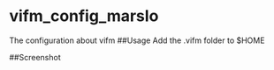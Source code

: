 vifm_config_marslo
==================

The configuration about vifm
##Usage
Add the .vifm folder to $HOME

##Screenshot
